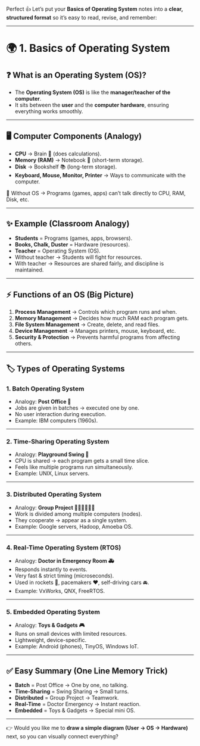 Perfect 👍 Let’s put your **Basics of Operating System** notes into a **clear, structured format** so it’s easy to read, revise, and remember:

---

# 🌍 1. Basics of Operating System

## ❓ What is an Operating System (OS)?

* The **Operating System (OS)** is like the **manager/teacher of the computer**.
* It sits between the **user** and the **computer hardware**, ensuring everything works smoothly.

---

## 🖥️ Computer Components (Analogy)

* **CPU** → Brain 🧠 (does calculations).
* **Memory (RAM)** → Notebook 📒 (short-term storage).
* **Disk** → Bookshelf 📚 (long-term storage).
* **Keyboard, Mouse, Monitor, Printer** → Ways to communicate with the computer.

📌 Without OS → Programs (games, apps) can’t talk directly to CPU, RAM, Disk, etc.

---

## ✨ Example (Classroom Analogy)

* **Students** = Programs (games, apps, browsers).
* **Books, Chalk, Duster** = Hardware (resources).
* **Teacher** = Operating System (OS).
* Without teacher → Students will fight for resources.
* With teacher → Resources are shared fairly, and discipline is maintained.

---

## ⚡ Functions of an OS (Big Picture)

1. **Process Management** → Controls which program runs and when.
2. **Memory Management** → Decides how much RAM each program gets.
3. **File System Management** → Create, delete, and read files.
4. **Device Management** → Manages printers, mouse, keyboard, etc.
5. **Security & Protection** → Prevents harmful programs from affecting others.

---

## 🏷️ Types of Operating Systems

### 1. **Batch Operating System**

* Analogy: **Post Office 📮**
* Jobs are given in batches → executed one by one.
* No user interaction during execution.
* Example: IBM computers (1960s).

---

### 2. **Time-Sharing Operating System**

* Analogy: **Playground Swing 🎠**
* CPU is shared → each program gets a small time slice.
* Feels like multiple programs run simultaneously.
* Example: UNIX, Linux servers.

---

### 3. **Distributed Operating System**

* Analogy: **Group Project 👩‍🏫👨‍🎓👨‍🎓**
* Work is divided among multiple computers (nodes).
* They cooperate → appear as a single system.
* Example: Google servers, Hadoop, Amoeba OS.

---

### 4. **Real-Time Operating System (RTOS)**

* Analogy: **Doctor in Emergency Room 🚑**
* Responds instantly to events.
* Very fast & strict timing (microseconds).
* Used in rockets 🚀, pacemakers ❤️, self-driving cars 🚘.
* Example: VxWorks, QNX, FreeRTOS.

---

### 5. **Embedded Operating System**

* Analogy: **Toys & Gadgets 🎮**
* Runs on small devices with limited resources.
* Lightweight, device-specific.
* Example: Android (phones), TinyOS, Windows IoT.

---

## ✅ Easy Summary (One Line Memory Trick)

* **Batch** = Post Office → One by one, no talking.
* **Time-Sharing** = Swing Sharing → Small turns.
* **Distributed** = Group Project → Teamwork.
* **Real-Time** = Doctor Emergency → Instant reaction.
* **Embedded** = Toys & Gadgets → Special mini OS.

---

👉 Would you like me to **draw a simple diagram (User → OS → Hardware)** next, so you can visually connect everything?
